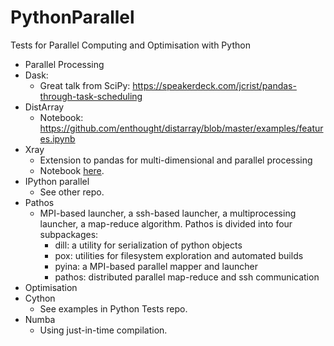 # PythonParallel
Tests for Parallel Computing and Optimisation with Python

- Parallel Processing
 - Dask:
   - Great talk from SciPy: https://speakerdeck.com/jcrist/pandas-through-task-scheduling
 - DistArray
   - Notebook: https://github.com/enthought/distarray/blob/master/examples/features.ipynb
 - Xray
   - Extension to pandas for multi-dimensional and parallel processing
    - Notebook [here](http://nbviewer.ipython.org/urls/gist.githubusercontent.com/shoyer/be3749849809fe35efa8/raw/d3ac4af07343391ef005d2dbea80368efc9ee1f6/xray-demo-python-workers-party.ipynb).
 - IPython parallel
   - See other repo.
 - Pathos
   - MPI-based launcher, a ssh-based launcher, a multiprocessing launcher, a map-reduce algorithm. Pathos is divided into four subpackages:
      - dill: a utility for serialization of python objects
      - pox: utilities for filesystem exploration and automated builds
      - pyina: a MPI-based parallel mapper and launcher
      - pathos: distributed parallel map-reduce and ssh communication
- Optimisation
 - Cython
   - See examples in Python Tests repo.
 - Numba
   - Using just-in-time compilation.
